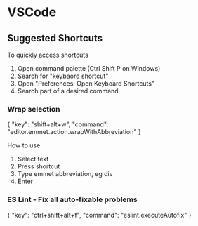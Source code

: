 # VSCode

## Suggested Shortcuts

To quickly access shortcuts

1. Open command palette (Ctrl Shift P on Windows)
2. Search for "keybaord shortcut"
3. Open "Preferences: Open Keyboard Shortcuts"
4. Search part of a desired command

### Wrap selection

{
"key": "shift+alt+w",
"command": "editor.emmet.action.wrapWithAbbreviation"
}

How to use

1. Select text
2. Press shortcut
3. Type emmet abbreviation, eg div
4. Enter

### ES Lint - Fix all auto-fixable problems

{
"key": "ctrl+shift+alt+f",
"command": "eslint.executeAutofix"
}
